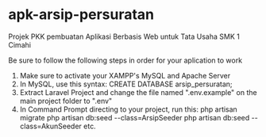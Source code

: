 # apk-arsip-persuratan
Projek PKK pembuatan Aplikasi Berbasis Web untuk Tata Usaha SMK 1 Cimahi

Be sure to follow the following steps in order for your aplication to work
1.  Make sure to activate your XAMPP's MySQL and Apache Server
2.  In MySQL, use this syntax:
  CREATE DATABASE arsip_persuratan;
3. Extract Laravel Project and change the file named ".env.example" on the main project folder to ".env"
4.  In Command Prompt directing to your project, run this:
  php artisan migrate
  php artisan db:seed --class=ArsipSeeder
  php artisan db:seed --class=AkunSeeder
etc.
